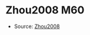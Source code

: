 <a name="material" />

# Zhou2008 M60
<script type="application/ld+json">
  {
    "@context": "https://schema.org/",
    "@type": "ChemicalSubstance",
    "http://purl.org/dc/terms/conformsTo":
      {
        "@type": "CreativeWork",
        "@id": "https://bioschemas.org/profiles/ChemicalSubstance/0.4-RELEASE/"
      },
    "@id": "https://egonw.github.io/nanowiki/nanowiki272.html#material",
    "name": "Zhou2008 M60",
    "sameAs": "http://127.0.0.1/mediawiki/index.php/Special:URIResolver/Zhou2008_M60"
  }
</script>


* Source: [Zhou2008](http://127.0.0.1/mediawiki/index.php/Special:URIResolver/Zhou2008)

